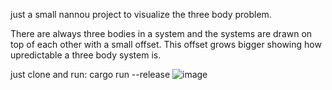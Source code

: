 just a small nannou project to visualize the three body problem.

There are always three bodies in a system and the systems are drawn on top of each other with a small offset.
This offset grows bigger showing how upredictable a three body system is.


just clone and run:
  cargo run --release 
![image](https://github.com/user-attachments/assets/4780285c-cc9c-43cf-a006-27e0f6c53fee)


